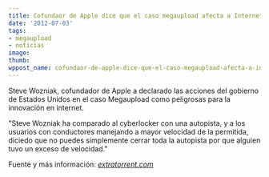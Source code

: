 ```yaml
---
title: Cofundaor de Apple dice que el caso megaupload afecta a Internet.
date: '2012-07-03'
tags:
- megaupload
- noticias
image: 
thumb: 
wppost_name: cofundaor-de-apple-dice-que-el-caso-megaupload-afecta-a-internet
---
```


Steve Wozniak, cofundador de Apple a declarado las acciones del gobierno de Estados Unidos en el caso Megaupload como peligrosas para la innovación en internet.

"Steve Wozniak ha comparado al cyberlocker con una autopista, y a los usuarios con conductores manejando a mayor velocidad de la permitida, diciedo que no puedes simplemente cerrar toda la autopista por que alguien tuvo un exceso de velocidad."

Fuente y más información: <a href="http://extratorrent.com/article/2260/apple+co+founder+said+megaupload+case+harms+internet.html"><em>extratorrent.com</em></a>

